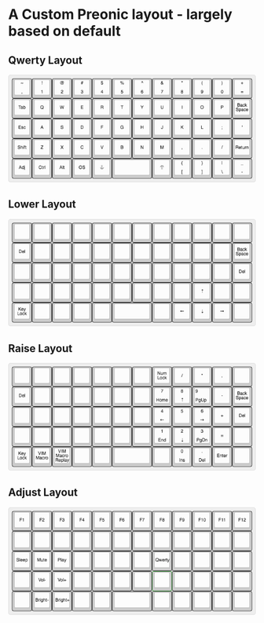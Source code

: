 # A Custom Preonic layout - largely based on default

## Qwerty Layout
![Qwerty Layout](layout/qwerty.png?raw=true "Qwerty")

## Lower Layout
![Lower Layout](layout/lower.png?raw=true "Lower")

## Raise Layout
![Raise Layout](layout/raise.png?raw=true "Raise")

## Adjust Layout
![Adjust Layout](layout/adjust.png?raw=true "Adjust")
